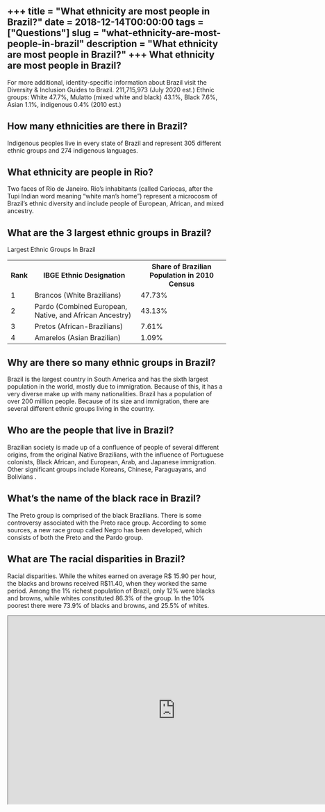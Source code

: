 +++
title = "What ethnicity are most people in Brazil?"
date = 2018-12-14T00:00:00
tags = ["Questions"]
slug = "what-ethnicity-are-most-people-in-brazil"
description = "What ethnicity are most people in Brazil?"
+++
What ethnicity are most people in Brazil?
-----------------------------------------

For more additional, identity-specific information about Brazil visit the Diversity &amp; Inclusion Guides to Brazil. 211,715,973 (July 2020 est.) Ethnic groups: White 47.7%, Mulatto (mixed white and black) 43.1%, Black 7.6%, Asian 1.1%, indigenous 0.4% (2010 est.)

How many ethnicities are there in Brazil?
-----------------------------------------

Indigenous peoples live in every state of Brazil and represent 305 different ethnic groups and 274 indigenous languages.

What ethnicity are people in Rio?
---------------------------------

Two faces of Rio de Janeiro. Rio’s inhabitants (called Cariocas, after the Tupi Indian word meaning “white man’s home”) represent a microcosm of Brazil’s ethnic diversity and include people of European, African, and mixed ancestry.

What are the 3 largest ethnic groups in Brazil?
-----------------------------------------------

Largest Ethnic Groups In Brazil

<table><tr><th>Rank</th><th>IBGE Ethnic Designation</th><th>Share of Brazilian Population in 2010 Census</th></tr><tr><td>1</td><td>Brancos (White Brazilians)</td><td>47.73%</td></tr><tr><td>2</td><td>Pardo (Combined European, Native, and African Ancestry)</td><td>43.13%</td></tr><tr><td>3</td><td>Pretos (African-Brazilians)</td><td>7.61%</td></tr><tr><td>4</td><td>Amarelos (Asian Brazilian)</td><td>1.09%</td></tr></table>

Why are there so many ethnic groups in Brazil?
----------------------------------------------

Brazil is the largest country in South America and has the sixth largest population in the world, mostly due to immigration. Because of this, it has a very diverse make up with many nationalities. Brazil has a population of over 200 million people. Because of its size and immigration, there are several different ethnic groups living in the country.

Who are the people that live in Brazil?
---------------------------------------

Brazilian society is made up of a confluence of people of several different origins, from the original Native Brazilians, with the influence of Portuguese colonists, Black African, and European, Arab, and Japanese immigration. Other significant groups include Koreans, Chinese, Paraguayans, and Bolivians .

What’s the name of the black race in Brazil?
--------------------------------------------

The Preto group is comprised of the black Brazilians. There is some controversy associated with the Preto race group. According to some sources, a new race group called Negro has been developed, which consists of both the Preto and the Pardo group.

What are The racial disparities in Brazil?
------------------------------------------

Racial disparities. While the whites earned on average R$ 15.90 per hour, the blacks and browns received R$11.40, when they worked the same period. Among the 1% richest population of Brazil, only 12% were blacks and browns, while whites constituted 86.3% of the group. In the 10% poorest there were 73.9% of blacks and browns, and 25.5% of whites.

<iframe allow="accelerometer; autoplay; clipboard-write; encrypted-media; gyroscope; picture-in-picture" allowfullscreen="" class="__youtube_prefs__  epyt-is-override  no-lazyload" data-no-lazy="1" data-origheight="433" data-origwidth="770" data-skipgform_ajax_framebjll="" height="433" id="_ytid_34570" loading="lazy" src="https://www.youtube.com/embed/haw3ROMgP7g?enablejsapi=1&autoplay=0&cc_load_policy=0&cc_lang_pref=&iv_load_policy=1&loop=0&modestbranding=0&rel=1&fs=1&playsinline=0&autohide=2&theme=dark&color=red&controls=1&" title="YouTube player" width="770"></iframe>